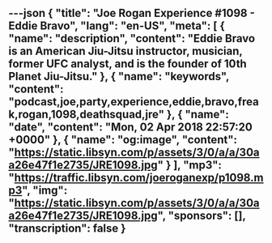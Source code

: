 ---json
{
  "title": "Joe Rogan Experience #1098 - Eddie Bravo",
  "lang": "en-US",
  "meta": [
    {
      "name": "description",
      "content": "Eddie Bravo is an American Jiu-Jitsu instructor, musician, former UFC analyst, and is the founder of 10th Planet Jiu-Jitsu."
    },
    {
      "name": "keywords",
      "content": "podcast,joe,party,experience,eddie,bravo,freak,rogan,1098,deathsquad,jre"
    },
    {
      "name": "date",
      "content": "Mon, 02 Apr 2018 22:57:20 +0000"
    },
    {
      "name": "og:image",
      "content": "https://static.libsyn.com/p/assets/3/0/a/a/30aa26e47f1e2735/JRE1098.jpg"
    }
  ],
  "mp3": "https://traffic.libsyn.com/joeroganexp/p1098.mp3",
  "img": "https://static.libsyn.com/p/assets/3/0/a/a/30aa26e47f1e2735/JRE1098.jpg",
  "sponsors": [],
  "transcription": false
}
---
<episode-header />

<timemark seconds="0" />

<transcribe-call-to-action />

<episode-footer />
